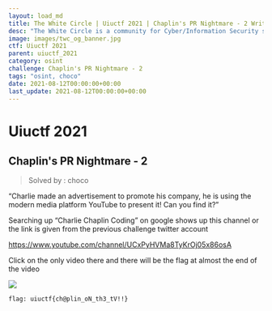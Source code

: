 ```yaml
---
layout: load_md
title: The White Circle | Uiuctf 2021 | Chaplin's PR Nightmare - 2 Writeup
desc: "The White Circle is a community for Cyber/Information Security students, enthusiasts and professionals. You can discuss anything related to Security, share your knowledge with others, get help when you need it and proceed further in your journey with amazing people from all over the world."
image: images/twc_og_banner.jpg
ctf: Uiuctf 2021
parent: uiuctf_2021
category: osint
challenge: Chaplin's PR Nightmare - 2
tags: "osint, choco"
date: 2021-08-12T00:00:00+00:00
last_update: 2021-08-12T00:00:00+00:00
---
```


<h1 class="heading card-title white-text">Uiuctf 2021</h1>

## Chaplin's PR Nightmare - 2
> Solved by : choco

“Charlie made an advertisement to promote his company, he is using the modern media platform YouTube to present it! Can you find it?”

Searching up “Charlie Chaplin Coding” on google shows up this channel or the link is given from the previous challenge twitter account

https://www.youtube.com/channel/UCxPyHVMa8TyKrOj05x86osA

Click on the only video there and there will be the flag at almost the end of the video

![](https://i.imgur.com/rC1Lhy3.jpg)



    flag: uiuctf{ch@plin_oN_th3_tV!!}


